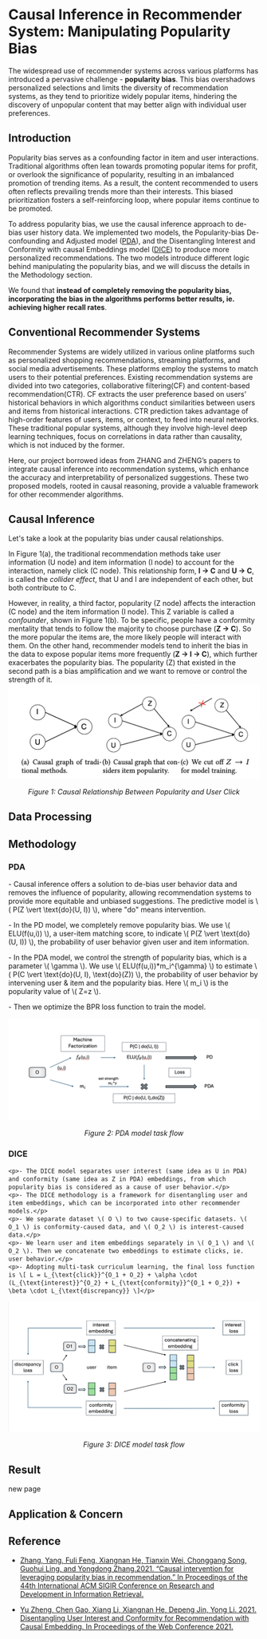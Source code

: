 # Causal Inference in Recommender System: Manipulating Popularity Bias
The widespread use of recommender systems across various platforms has introduced a pervasive challenge - **popularity bias**. This bias overshadows personalized selections and limits the diversity of recommendation systems, as they tend to prioritize widely popular items, hindering the discovery of unpopular content that may better align with individual user preferences. 

## Introduction
Popularity bias serves as a confounding factor in item and user interactions. Traditional algorithms often lean towards promoting popular items for profit, or overlook the significance of popularity, resulting in an imbalanced promotion of trending items. As a result, the content recommended to users often reflects prevailing trends more than their interests. This biased prioritization fosters a self-reinforcing loop, where popular items continue to be promoted.

To address popularity bias, we use the causal inference approach to de-bias user history data. We implemented two models, the Popularity-bias De-confounding and Adjusted model ([PDA](https://arxiv.org/pdf/2105.06067.pdf)), and the Disentangling Interest and Conformity with causal Embeddings model ([DICE](https://arxiv.org/pdf/2006.11011.pdf)) to produce more personalized recommendations. The two models introduce different logic behind manipulating the popularity bias, and we will discuss the details in the Methodology section.

We found that **instead of completely removing the popularity bias, incorporating the bias in the algorithms performs better results, ie. achieving higher recall rates**. 

## Conventional Recommender Systems
Recommender Systems are widely utilized in various online platforms such as personalized shopping recommendations, streaming platforms, and social media advertisements. These platforms employ the systems to match users to their potential preferences. Existing recommendation systems are divided into two categories, collaborative filtering(CF) and content-based recommendation(CTR). CF extracts the user preference based on users’ historical behaviors in which algorithms conduct similarities between users and items from historical interactions. CTR prediction takes advantage of high-order features of users, items, or context, to feed into neural networks. These traditional popular systems, although they involve high-level deep learning techniques, focus on correlations in data rather than causality, which is not induced by the former.

Here, our project borrowed ideas from ZHANG and ZHENG’s papers to integrate causal inference into recommendation systems, which enhance the accuracy and interpretability of personalized suggestions. These two proposed models, rooted in causal reasoning, provide a valuable framework for other recommender algorithms. 

## Causal Inference 
Let's take a look at the popularity bias under causal relationships.

In Figure 1(a), the traditional recommendation methods take user information (U node) and item information (I node) to account for the interaction, namely click (C node). This relationship form, **I -> C** and **U -> C**, is called the *collider effect*, that U and I are independent of each other, but both contribute to C.

However, in reality, a third factor, popularity (Z node) affects the interaction (C node) and the item information (I node). This Z variable is called a *confounder*, shown in Figure 1(b). To be specific, people have a conformity mentality that tends to follow the majority to choose purchase (**Z -> C**). So the more popular the items are, the more likely people will interact with them. On the other hand, recommender models tend to inherit the bias in the data to expose popular items more frequently (**Z -> I -> C**), which further exacerbates the popularity bias. The popularity (Z) that existed in the second path is a bias amplification and we want to remove or control the strength of it. 
![Image](images/pda_causal_graph.png)
<p align="center"><em>Figure 1: Causal Relationship Between Popularity and User Click</em></p>

## Data Processing





## Methodology
<h3 id="pda">PDA</h3>
<script id="MathJax-script" async="" src="https://cdn.jsdelivr.net/npm/mathjax@3/es5/tex-mml-chtml.js"></script>
<body>
  <p>- Causal inference offers a solution to de-bias user behavior data and removes the influence of popularity, allowing recommendation systems to provide more equitable and unbiased suggestions. The predictive model is \( P(Z \vert \text{do}(U, I)) \), where "do" means intervention.
  <p>- In the PD model, we completely remove popularity bias. We use \( ELU(f(u,i)) \), a user-item matching score, to indicate \( P(Z \vert \text{do}(U, I)) \), the probability of user behavior given user and item information.
  <p>- In the PDA model, we control the strength of popularity bias, which is a parameter \( \gamma \). We use \( ELU(f(u,i))*m_i^{\gamma} \) to estimate \( P(C \vert \text{do}(U, I), \text{do}(Z)) \), the probability of user behavior by intervening user &amp; item and the popularity bias. Here \( m_i \) is the popularity value of \( Z=z \).
  <p>- Then we optimize the BPR loss function to train the model.</p>

<img src="images/pda.png" alt="PDA model">
<!--  ![Image](images/pda.png) -->
<p align="center"><em>Figure 2: PDA model task flow</em></p>
</body>

<h3 id="dice">DICE</h3>
<!--  <script id="MathJax-script" async="" src="https://cdn.jsdelivr.net/npm/mathjax@3/es5/tex-mml-chtml.js"></script> -->
 
 <body>

    <p>- The DICE model separates user interest (same idea as U in PDA) and conformity (same idea as Z in PDA) embeddings, from which popularity bias is considered as a cause of user behavior.</p>
    <p>- The DICE methodology is a framework for disentangling user and item embeddings, which can be incorporated into other recommender models.</p>
    <p>- We separate dataset \( O \) to two cause-specific datasets. \( O_1 \) is conformity-caused data, and \( O_2 \) is interest-caused data.</p>
    <p>- We learn user and item embeddings separately in \( O_1 \) and \( O_2 \). Then we concatenate two embeddings to estimate clicks, ie. user behavior.</p>
    <p>- Adopting multi-task curriculum learning, the final loss function is \[ L = L_{\text{click}}^{O_1 + O_2} + \alpha \cdot (L_{\text{interest}}^{O_2} + L_{\text{conformity}}^{O_1 + O_2}) + \beta \cdot L_{\text{discrepancy}} \]</p>
 
<img src="images/dice.png" alt="DICE model">
<!-- ![Image](images/dice.png) -->
<p align="center"><em>Figure 3: DICE model task flow</em></p>
 </body>

## Result
new page

## Application & Concern

## Reference
- [Zhang, Yang, Fuli Feng, Xiangnan He, Tianxin Wei, Chonggang Song, Guohui Ling, and Yongdong Zhang.2021. “Causal intervention for leveraging popularity bias in recommendation.” In Proceedings of the 44th International ACM SIGIR Conference on Research and Development in Information Retrieval.](https://arxiv.org/pdf/2105.06067.pdf)
 								
- [Yu Zheng, Chen Gao, Xiang Li, Xiangnan He, Depeng Jin, Yong Li. 2021. Disentangling User Interest and Conformity for Recommendation with Causal Embedding. In Proceedings of the Web Conference 2021.](https://arxiv.org/pdf/2006.11011.pdf)
